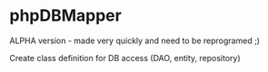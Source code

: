 phpDBMapper
===========

ALPHA version - made very quickly and need to be reprogramed ;)

Create class definition for DB access (DAO, entity, repository)
